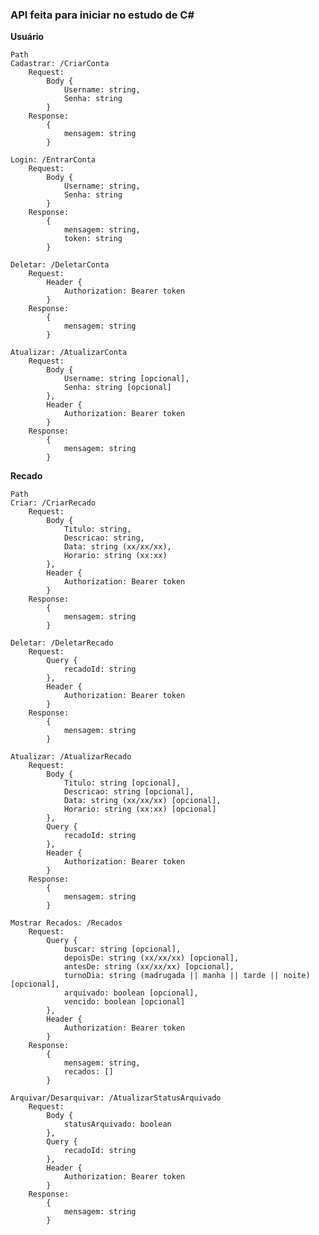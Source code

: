 ### API feita para iniciar no estudo de C# 

**Usuário**

    Path
    Cadastrar: /CriarConta
        Request:
            Body {
                Username: string,
                Senha: string
            }
        Response:
            {
                mensagem: string
            }

    Login: /EntrarConta
        Request:
            Body {
                Username: string,
                Senha: string
            }
        Response:
            {
                mensagem: string,
                token: string
            }

    Deletar: /DeletarConta
        Request:
            Header {
                Authorization: Bearer token
            }
        Response:
            {
                mensagem: string
            }

    Atualizar: /AtualizarConta
        Request:
            Body {
                Username: string [opcional],
                Senha: string [opcional]
            },
            Header {
                Authorization: Bearer token
            }
        Response:
            {
                mensagem: string
            }

**Recado**

    Path
    Criar: /CriarRecado
        Request:
            Body {
                Titulo: string,
                Descricao: string,
                Data: string (xx/xx/xx),
                Horario: string (xx:xx)
            },
            Header {
                Authorization: Bearer token
            }
        Response:
            {
                mensagem: string
            }
            
    Deletar: /DeletarRecado
        Request:
            Query {
                recadoId: string
            },
            Header {
                Authorization: Bearer token
            }
        Response:
            {
                mensagem: string
            }

    Atualizar: /AtualizarRecado
        Request:
            Body {
                Titulo: string [opcional],
                Descricao: string [opcional],
                Data: string (xx/xx/xx) [opcional],
                Horario: string (xx:xx) [opcional]
            },
            Query {
                recadoId: string
            },
            Header {
                Authorization: Bearer token
            }
        Response:
            {
                mensagem: string
            }

    Mostrar Recados: /Recados
        Request:
            Query {
                buscar: string [opcional],
                depoisDe: string (xx/xx/xx) [opcional],
                antesDe: string (xx/xx/xx) [opcional],
                turnoDia: string (madrugada || manha || tarde || noite) [opcional],
                arquivado: boolean [opcional],
                vencido: boolean [opcional]
            },
            Header {
                Authorization: Bearer token
            }
        Response:
            {
                mensagem: string,
                recados: []
            }

    Arquivar/Desarquivar: /AtualizarStatusArquivado
        Request:
            Body {
                statusArquivado: boolean
            },
            Query {
                recadoId: string
            },
            Header {
                Authorization: Bearer token
            }
        Response:
            {
                mensagem: string
            }


